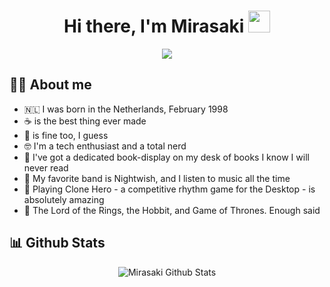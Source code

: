 <h1 align="center">
  Hi there, I'm Mirasaki <img src="https://media.giphy.com/media/hvRJCLFzcasrR4ia7z/giphy.gif" width="35">
</h1>
<p align="center">
  <a href="https://git.io/typing-svg"><img src="https://readme-typing-svg.herokuapp.com?font=prompt&size=25&duration=3000&lines=From+hobbyist+to+full-stack"></a>
</p>

## :sassy_man:  About me
- &#x1f1f3;&#x1f1f1;  I was born in the Netherlands, February 1998
- ☕ is the best thing ever made
- 🍵 is fine too, I guess
- 🤓 I'm a tech enthusiast and a total nerd
- 📖 I've got a dedicated book-display on my desk of books I know I will never read
- 🎵 My favorite band is Nightwish, and I listen to music all the time
- 🎸 Playing Clone Hero - a competitive rhythm game for the Desktop - is absolutely amazing
- 🧙 The Lord of the Rings, the Hobbit, and Game of Thrones. Enough said

## 📊 Github Stats
<p align="center"><img src="https://github-readme-streak-stats.herokuapp.com?user=Mirasaki&theme=github-dark&hide_border=true&background=DD272702" alt="Mirasaki Github Stats" /></p>
